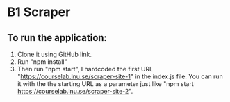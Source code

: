 # B1 Scraper

## To run the application:

1. Clone it using GitHub link.
2. Run "npm install"
3. Then run "npm start", I hardcoded the first URL "https://courselab.lnu.se/scraper-site-1" in the index.js file. You can run it with the the starting URL as a parameter just like "npm start https://courselab.lnu.se/scraper-site-2". 
